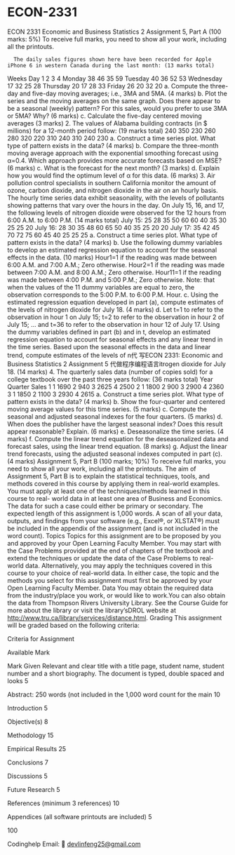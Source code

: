 # ECON-2331
ECON 2331
Economic and Business Statistics 2 Assignment 5, Part A (100 marks: 5%) To receive full marks, you need to show all your work, including all the printouts.

      The daily sales figures shown here have been recorded for Apple iPhone 6 in western Canada during the last month: (13 marks total)

Weeks Day 1 2 3 4 Monday 38 46 35 59 Tuesday 40 36 52 53 Wednesday 17 32 25 28 Thursday 20 17 28 33 Friday 26 20 32 20 a.   Compute the three-day and five-day moving averages; i.e., 3MA and 5MA. (4 marks) b.   Plot the series and the moving averages on the same graph. Does there appear to be a seasonal (weekly) pattern? For this sales, would you prefer to use 3MA or 5MA? Why? (6 marks) c.    Calculate the five-day centered moving averages (3 marks) 2.   The values of Alabama building contracts (in $ millions) for a 12-month period follow: (19 marks total) 240  350  230  260  280  320  220  310  240  310  240  230 a.   Construct a time series plot. What type of pattern exists in the data? (4 marks) b.   Compare the three-month moving average approach with the exponential smoothing forecast using α=0.4. Which approach provides more accurate   forecasts based on MSE? (6 marks) c.   What is the forecast for the next month? (3 marks) d.   Explain how you would find the optimum level of α for this data. (6 marks) 3.   Air pollution control specialists in southern California monitor the amount of ozone, carbon dioxide, and nitrogen dioxide in the air on an hourly basis. The hourly time series data exhibit seasonality, with the levels of pollutants showing patterns that vary over the hours in the day. On July 15, 16, and 17, the following levels of nitrogen dioxide were observed for the 12 hours from 6:00 A.M. to 6:00 P.M. (14 marks total) July 15: 25 28 35 50 60 60 40 35 30 25 25 20 July 16: 28 30 35 48 60 65 50 40 35 25 20 20 July 17: 35 42 45 70 72 75 60 45 40 25 25 25 a.   Construct a time series plot. What type of pattern exists in the data? (4 marks) b.   Use the following dummy variables to develop an estimated regression equation to account for the seasonal effects in the data. (10 marks) Hour1=1 if the reading was made between 6:00 A.M. and 7:00 A.M.; Zero otherwise. Hour2=1 if the reading was made between 7:00 A.M. and 8:00 A.M.; Zero otherwise. Hour11=1 if the reading was made between 4:00 P.M. and 5:00 P.M.; Zero otherwise. Note: that when the values of the 11 dummy variables are equal to zero, the observation corresponds to the 5:00 P.M. to 6:00 P.M. Hour. c.   Using the estimated regression equation developed in part (a), compute estimates of the levels of nitrogen dioxide for July 18. (4 marks) d.  Let t=1 to refer to the observation in hour 1 on July 15; t=2 to refer to the observation in hour 2 of July 15; … and t=36 to refer to the observation in hour 12 of July 17. Using the dummy variables defined in part (b) and in t, develop an estimated regression equation to account for seasonal effects and any linear trend in the time series. Based upon the seasonal effects in the data and linear trend, compute estimates of the levels of n代 写ECON 2331: Economic and Business Statistics 2 Assignment 5 代做程序编程语言itrogen dioxide for July 18. (14 marks) 4.   The quarterly sales data (number of copies sold) for a college textbook over the past three years follow: (36 marks total) Year Quarter Sales 1 1 1690 2 940 3 2625 4 2500 2 1 1800 2 900 3 2900 4 2360 3 1 1850 2 1100 3 2930 4 2615 a.   Construct a time series plot. What type of pattern exists in the data? (4 marks) b.   Show the four-quarter and centered moving average values for this time series. (5 marks) c.   Compute the seasonal and adjusted seasonal indexes for the four quarters. (5 marks) d.  When does the publisher have the largest seasonal index? Does this result appear reasonable? Explain. (6 marks)
e.   Deseasonalize the time series. (4 marks) f.    Compute the linear trend equation for the deseasonalized data and forecast sales, using the linear trend equation. (8 marks) g.   Adjust the linear trend forecasts, using the adjusted seasonal indexes computed in part (c). (4 marks) Assignment 5, Part B (100 marks; 10%) To receive full marks, you need to show all your work, including all the printouts. The aim of Assignment 5, Part B is to explain the statistical techniques,  tools, and methods covered in this course by applying them in real-world examples. You must apply at least one of the techniques/methods learned in this course to real- world data in at least one area of Business and Economics. The data for such a case could either be primary  or  secondary.  The expected length of this assignment is 1,000 words.  A scan of all your data, outputs, and  findings from your software (e.g., Excel®, or XLSTAT®) must be included in the appendix of the assignment (and is not included in the word count). Topics Topics for this assignment are to be proposed by you and approved by your Open Learning Faculty Member. You may start with the Case Problems provided at the end of chapters of the textbook and extend the techniques or update the data of the Case Problems to real-world data. Alternatively, you may apply the techniques covered in this course to your choice of real-world data. In either case, the topic and the methods you select for this assignment must first be approved by your Open Learning Faculty Member. Data You may obtain the required data from  the  industry/place you work,  or would like to work.You can also obtain the data from Thompson Rivers University Library. See the Course Guide for more about the library or visit the library’sDROL website at http://www.tru.ca/library/services/distance.html. Grading This assignment will be graded based on the following criteria:

Criteria for Assignment

Available Mark

Mark Given Relevant and clear title with a title page, student name, student number   and a short biography. The document is typed, double spaced and looks 5

Abstract: 250 words (not included in the 1,000 word count for the main 10

Introduction 5

Objective(s) 8

Methodology 15

Empirical Results 25

Conclusions 7

Discussions 5

Future Research 5

References (minimum 3 references) 10

Appendices (all software printouts are included) 5

100

Codinghelp Email:  📧 devlinfeng25@gmail.com
